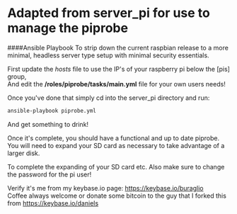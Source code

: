 # Adapted from server_pi for use to manage the piprobe
####Ansible Playbook To strip down the current raspbian release to a more minimal, headless server type setup with minimal security essentials.

First update the *hosts* file to use the IP's of your raspberry pi below the [pis] group,<br />
And edit the **/roles/piprobe/tasks/main.yml** file for your own users needs!

Once you've done that simply cd into the server_pi directory and run:
```bash
ansible-playbook piprobe.yml
```

And get something to drink!

Once it's complete, you should have a functional and up to date piprobe. You will need to expand your SD card as necessary to take advantage of a larger disk.

To complete the expanding of your SD card etc. Also make sure to change the password for the pi user! 

Verify it's me from my keybase.io page: https://keybase.io/buraglio<br />
Coffee always welcome or donate some bitcoin to the guy that I forked this from https://keybase.io/daniels 
